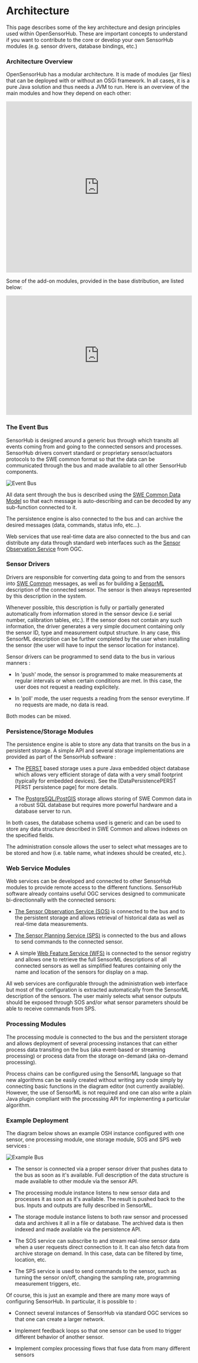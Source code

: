 Architecture
===

This page describes some of the key architecture and design principles used within OpenSensorHub. These are important concepts to understand if you want to contribute to the core or develop your own SensorHub modules (e.g. sensor drivers, database bindings, etc.)


### Architecture Overview

OpenSensorHub has a modular architecture. It is made of modules (jar files) that can be deployed with or without an OSGi framework. In all cases, it is a pure Java solution and thus needs a JVM to run. Here is an overview of the main modules and how they depend on each other:

<iframe frameborder="0" style="width:100%;height:463px" src="https://www.draw.io/?chrome=0&lightbox=1&nav=1#G0B3EZQJqOfG9selhFNDVkVGltaUE"></iframe>

Some of the add-on modules, provided in the base distribution, are listed below:

<iframe frameborder="0" style="width:100%;height:323px" src="https://www.draw.io/?chrome=0&lightbox=1&nav=1&page=2#G0B3EZQJqOfG9selhFNDVkVGltaUE"></iframe>


### The Event Bus

SensorHub is designed around a generic bus through which transits all events coming from and going to the connected sensors and processes. SensorHub drivers convert standard or proprietary sensor/actuators protocols to the SWE common format so that the data can be communicated through the bus and made available to all other SensorHub components.

![Event Bus](img/bus.png?centerme "Event Bus")

All data sent through the bus is described using the [SWE Common Data Model](http://www.opengeospatial.org/standards/swecommon) so that each message is auto-describing and can be decoded by any sub-function connected to it.

The persistence engine is also connected to the bus and can archive the desired messages (data, commands, status info, etc...).

Web services that use real-time data are also connected to the bus and can distribute any data through standard web interfaces such as the [Sensor Observation Service](http://www.opengeospatial.org/standards/sos) from OGC.


### Sensor Drivers

Drivers are responsible for converting data going to and from the sensors into [SWE Common](http://www.opengeospatial.org/standards/swecommon) messages, as well as for building a [SensorML](http://www.opengeospatial.org/standards/sensorml) description of the connected sensor. The sensor is then always represented by this description in the system.

Whenever possible, this description is fully or partially generated automatically from information stored in the sensor device (i.e serial number, calibration tables, etc.). If the sensor does not contain any such information, the driver generates a very simple document containing only the sensor ID, type and measurement output structure. In any case, this SensorML description can be further completed by the user when installing the sensor (the user will have to input the sensor location for instance).

Sensor drivers can be programmed to send data to the bus in various manners :

  * In 'push' mode, the sensor is programmed to make measurements at regular intervals or when certain conditions are met. In this case, the user does not request a reading explicitely.

  * In 'poll' mode, the user requests a reading from the sensor everytime. If no requests are made, no data is read.

Both modes can be mixed.


### Persistence/Storage Modules

The persistence engine is able to store any data that transits on the bus in a persistent storage. A simple API and several storage implementations are provided as part of the SensorHub software :

  * The [PERST](http://www.mcobject.com/perst) based storage uses a pure Java embedded object database which allows very efficient storage of data with a very small footprint (typically for embedded devices). See the [DataPersistencePERST PERST persistence page] for more details.

  * The [PostgreSQL/PostGIS](http://www.postgresql.org) storage allows storing of SWE Common data in a robust SQL database but requires more powerful hardware and a database server to run.

In both cases, the database schema used is generic and can be used to store any data structure described in SWE Common and allows indexes on the specified fields.

The administration console allows the user to select what messages are to be stored and how (i.e. table name, what indexes should be created, etc.).


### Web Service Modules

Web services can be developed and connected to other SensorHub modules to provide remote access to the different functions. SensorHub software already contains useful OGC services designed to communicate bi-directionnally with the connected sensors:

  * [The Sensor Observation Service (SOS)](http://www.opengeospatial.org/standards/sos) is connected to the bus and to the persistent storage and allows retrieval of historical data as well as real-time data measurements.

  * [The Sensor Planning Service (SPS)](http://www.opengeospatial.org/standards/sps) is connected to the bus and allows to send commands to the connected sensor.

  * A simple [Web Feature Service (WFS)](http://www.opengeospatial.org/standards/wfs) is connected to the sensor registry and allows one to retrieve the full SensorML descriptions of all connected sensors as well as simplified features containing only the name and location of the sensors for display on a map.

All web services are configurable through the administration web interface but most of the configuration is extracted automatically from the SensorML description of the sensors. The user mainly selects what sensor outputs should be exposed through SOS and/or what sensor parameters should be able to receive commands from SPS.


### Processing Modules

The processing module is connected to the bus and the persistent storage and allows deployment of several processing instances that can either process data transiting on the bus (aka event-based or streaming processing) or process data from the storage on-demand (aka on-demand processing).

Process chains can be configured using the SensorML language so that new algorithms can be easily created without writing any code simply by connecting basic functions in the diagram editor (not currently available). However, the use of SensorML is not required and one can also write a plain Java plugin compliant with the processing API for implementing a particular algorithm.


### Example Deployment

The diagram below shows an example OSH instance configured with one sensor, one processing module, one storage module, SOS and SPS web services :

![Example Bus](img/bus_example.png?centerme "Example Bus")

  * The sensor is connected via a proper sensor driver that pushes data to the bus as soon as it's available. Full description of the data structure is made available to other module via the sensor API.

  * The processing module instance listens to new sensor data and processes it as soon as it's available. The result is pushed back to the bus. Inputs and outputs are fully described in SensorML.

  * The storage module instance listens to both raw sensor and processed data and archives it all in a file or database. The archived data is then indexed and made available via the persistence API.

  * The SOS service can subscribe to and stream real-time sensor data when a user requests direct connection to it. It can also fetch data from archive storage on demand. In this case, data can be filtered by time, location, etc.

  * The SPS service is used to send commands to the sensor, such as turning the sensor on/off, changing the sampling rate, programming measurement triggers, etc. 

Of course, this is just an example and there are many more ways of configuring SensorHub. In particular, it is possible to :

  * Connect several instances of SensorHub via standard OGC services so that one can create a larger network.

  * Implement feedback loops so that one sensor can be used to trigger different behavior of another sensor.

  * Implement complex processing flows that fuse data from many different sensors

